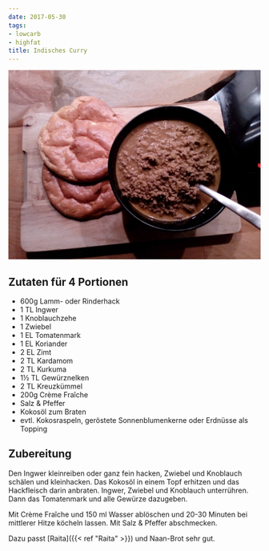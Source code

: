```yaml
---
date: 2017-05-30
tags:
- lowcarb
- highfat
title: Indisches Curry
---
```


![](/img/Indisches-Curry.jpg)

## Zutaten für 4 Portionen
- 600g      Lamm- oder Rinderhack
- 1 TL      Ingwer
- 1         Knoblauchzehe
- 1         Zwiebel
- 1 EL      Tomatenmark
- 1 EL      Koriander
- 2 EL      Zimt
- 2 TL      Kardamom
- 2 TL      Kurkuma
- 1½ TL     Gewürznelken
- 2 TL      Kreuzkümmel
- 200g      Crème Fraîche
- Salz & Pfeffer
- Kokosöl zum Braten
- evtl. Kokosraspeln, geröstete Sonnenblumenkerne oder Erdnüsse als Topping

## Zubereitung
Den Ingwer kleinreiben oder ganz fein hacken, Zwiebel und Knoblauch schälen und kleinhacken.
Das Kokosöl in einem Topf erhitzen und das Hackfleisch darin anbraten. Ingwer, Zwiebel und Knoblauch unterrühren. Dann das Tomatenmark und alle Gewürze dazugeben.

Mit Crème Fraîche und 150 ml Wasser ablöschen und 20-30 Minuten bei mittlerer Hitze köcheln lassen. Mit Salz & Pfeffer abschmecken.

Dazu passt [Raita]({{< ref "Raita" >}}) und Naan-Brot sehr gut.
